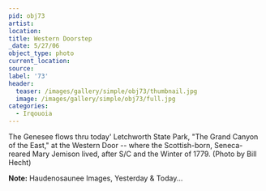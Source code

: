```yaml
---
pid: obj73
artist:
location:
title: Western Doorstep
_date: 5/27/06
object_type: photo
current_location:
source:
label: '73'
header:
  teaser: /images/gallery/simple/obj73/thumbnail.jpg
  image: /images/gallery/simple/obj73/full.jpg
categories:
  - Irqouoia
---
```

The Genesee flows thru today' Letchworth State Park, "The Grand Canyon of the East," at the Western Door -- where the Scottish-born, Seneca-reared Mary Jemison lived, after S/C and the Winter of 1779. (Photo by Bill Hecht)

**Note:**
Haudenosaunee Images, Yesterday & Today...

